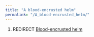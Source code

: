 ```yaml
---
title: "A blood-encrusted helm"
permalink: "/A_blood-encrusted_helm/"
---
```


1.  REDIRECT [Blood-encrusted helm](Blood-encrusted_helm "wikilink")